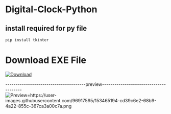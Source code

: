 # Digital-Clock-Python
## install required for py file
    pip install tkinter

# Download EXE File
<a href="https://github.com/proarafat/digital-clock-python/raw/main/mainexe/mysetup.exe">
         <img alt="Download" src="https://user-images.githubusercontent.com/96917595/153041118-c67359e3-190a-4747-9df7-70adb943a5e9.png"></a>

---------------------------------------preview---------------------------------------<BR>
<img src="https://user-images.githubusercontent.com/96917595/153465194-cd39c6e2-68b9-4a22-855c-367ca3a00c7a.png" alt="Preview=https://user-images.githubusercontent.com/96917595/153465194-cd39c6e2-68b9-4a22-855c-367ca3a00c7a.png">





